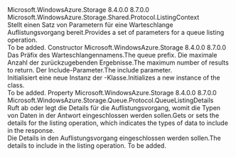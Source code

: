 <Type Name="QueueListingContext" FullName="Microsoft.WindowsAzure.Storage.Queue.Protocol.QueueListingContext">
  <TypeSignature Language="C#" Value="public sealed class QueueListingContext : Microsoft.WindowsAzure.Storage.Shared.Protocol.ListingContext" />
  <TypeSignature Language="ILAsm" Value=".class public auto ansi sealed beforefieldinit QueueListingContext extends Microsoft.WindowsAzure.Storage.Shared.Protocol.ListingContext" />
  <TypeSignature Language="DocId" Value="T:Microsoft.WindowsAzure.Storage.Queue.Protocol.QueueListingContext" />
  <TypeSignature Language="VB.NET" Value="Public NotInheritable Class QueueListingContext&#xA;Inherits ListingContext" />
  <TypeSignature Language="F#" Value="type QueueListingContext = class&#xA;    inherit ListingContext" />
  <AssemblyInfo>
    <AssemblyName>Microsoft.WindowsAzure.Storage</AssemblyName>
    <AssemblyVersion>8.4.0.0</AssemblyVersion>
    <AssemblyVersion>8.7.0.0</AssemblyVersion>
  </AssemblyInfo>
  <Base>
    <BaseTypeName>Microsoft.WindowsAzure.Storage.Shared.Protocol.ListingContext</BaseTypeName>
  </Base>
  <Interfaces />
  <Docs>
    <summary>
            <span data-ttu-id="80e48-101">Stellt einen Satz von Parametern für eine Warteschlange Auflistungsvorgang bereit.</span><span class="sxs-lookup"><span data-stu-id="80e48-101">Provides a set of parameters for a queue listing operation.</span></span>
            </summary>
    <remarks>To be added.</remarks>
  </Docs>
  <Members>
    <Member MemberName=".ctor">
      <MemberSignature Language="C#" Value="public QueueListingContext (string prefix, Nullable&lt;int&gt; maxResults, Microsoft.WindowsAzure.Storage.Queue.Protocol.QueueListingDetails include);" />
      <MemberSignature Language="ILAsm" Value=".method public hidebysig specialname rtspecialname instance void .ctor(string prefix, valuetype System.Nullable`1&lt;int32&gt; maxResults, valuetype Microsoft.WindowsAzure.Storage.Queue.Protocol.QueueListingDetails include) cil managed" />
      <MemberSignature Language="DocId" Value="M:Microsoft.WindowsAzure.Storage.Queue.Protocol.QueueListingContext.#ctor(System.String,System.Nullable{System.Int32},Microsoft.WindowsAzure.Storage.Queue.Protocol.QueueListingDetails)" />
      <MemberSignature Language="VB.NET" Value="Public Sub New (prefix As String, maxResults As Nullable(Of Integer), include As QueueListingDetails)" />
      <MemberSignature Language="F#" Value="new Microsoft.WindowsAzure.Storage.Queue.Protocol.QueueListingContext : string * Nullable&lt;int&gt; * Microsoft.WindowsAzure.Storage.Queue.Protocol.QueueListingDetails -&gt; Microsoft.WindowsAzure.Storage.Queue.Protocol.QueueListingContext" Usage="new Microsoft.WindowsAzure.Storage.Queue.Protocol.QueueListingContext (prefix, maxResults, include)" />
      <MemberType>Constructor</MemberType>
      <AssemblyInfo>
        <AssemblyName>Microsoft.WindowsAzure.Storage</AssemblyName>
        <AssemblyVersion>8.4.0.0</AssemblyVersion>
        <AssemblyVersion>8.7.0.0</AssemblyVersion>
      </AssemblyInfo>
      <Parameters>
        <Parameter Name="prefix" Type="System.String" />
        <Parameter Name="maxResults" Type="System.Nullable&lt;System.Int32&gt;" />
        <Parameter Name="include" Type="Microsoft.WindowsAzure.Storage.Queue.Protocol.QueueListingDetails" />
      </Parameters>
      <Docs>
        <param name="prefix"><span data-ttu-id="80e48-102">Das Präfix des Warteschlangennamens.</span><span class="sxs-lookup"><span data-stu-id="80e48-102">The queue prefix.</span></span></param>
        <param name="maxResults"><span data-ttu-id="80e48-103">Die maximale Anzahl der zurückzugebenden Ergebnisse.</span><span class="sxs-lookup"><span data-stu-id="80e48-103">The maximum number of results to return.</span></span></param>
        <param name="include"><span data-ttu-id="80e48-104">Der Include-Parameter.</span><span class="sxs-lookup"><span data-stu-id="80e48-104">The include parameter.</span></span></param>
        <summary>
            <span data-ttu-id="80e48-105">Initialisiert eine neue Instanz der <see cref="T:Microsoft.WindowsAzure.Storage.Queue.Protocol.QueueListingContext" />-Klasse.</span><span class="sxs-lookup"><span data-stu-id="80e48-105">Initializes a new instance of the <see cref="T:Microsoft.WindowsAzure.Storage.Queue.Protocol.QueueListingContext" /> class.</span></span>
            </summary>
        <remarks>To be added.</remarks>
      </Docs>
    </Member>
    <Member MemberName="Include">
      <MemberSignature Language="C#" Value="public Microsoft.WindowsAzure.Storage.Queue.Protocol.QueueListingDetails Include { get; set; }" />
      <MemberSignature Language="ILAsm" Value=".property instance valuetype Microsoft.WindowsAzure.Storage.Queue.Protocol.QueueListingDetails Include" />
      <MemberSignature Language="DocId" Value="P:Microsoft.WindowsAzure.Storage.Queue.Protocol.QueueListingContext.Include" />
      <MemberSignature Language="VB.NET" Value="Public Property Include As QueueListingDetails" />
      <MemberSignature Language="F#" Value="member this.Include : Microsoft.WindowsAzure.Storage.Queue.Protocol.QueueListingDetails with get, set" Usage="Microsoft.WindowsAzure.Storage.Queue.Protocol.QueueListingContext.Include" />
      <MemberType>Property</MemberType>
      <AssemblyInfo>
        <AssemblyName>Microsoft.WindowsAzure.Storage</AssemblyName>
        <AssemblyVersion>8.4.0.0</AssemblyVersion>
        <AssemblyVersion>8.7.0.0</AssemblyVersion>
      </AssemblyInfo>
      <ReturnValue>
        <ReturnType>Microsoft.WindowsAzure.Storage.Queue.Protocol.QueueListingDetails</ReturnType>
      </ReturnValue>
      <Docs>
        <summary>
            <span data-ttu-id="80e48-106">Ruft ab oder legt die Details für die Auflistungsvorgang, womit die Typen von Daten in der Antwort eingeschlossen werden sollen.</span><span class="sxs-lookup"><span data-stu-id="80e48-106">Gets or sets the details for the listing operation, which indicates the types of data to include in the response.</span></span>
            </summary>
        <value><span data-ttu-id="80e48-107">Die Details in den Auflistungsvorgang eingeschlossen werden sollen.</span><span class="sxs-lookup"><span data-stu-id="80e48-107">The details to include in the listing operation.</span></span></value>
        <remarks>To be added.</remarks>
      </Docs>
    </Member>
  </Members>
</Type>